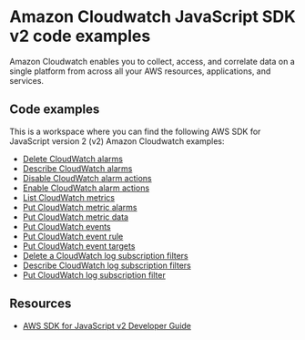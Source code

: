 # Amazon Cloudwatch JavaScript SDK v2 code examples
Amazon Cloudwatch enables you to collect, access, and correlate data on a single platform from across all your AWS resources, applications, and services.

## Code examples
This is a workspace where you can find the following AWS SDK for JavaScript version 2 (v2) Amazon Cloudwatch examples:

- [Delete CloudWatch alarms](./cw_deletealarms.js)
- [Describe CloudWatch alarms](./cw_describealarms.js)
- [Disable CloudWatch alarm actions](./cw_disablealarmactions.js)
- [Enable CloudWatch alarm actions](./cw_enablealarmactions.js)
- [List CloudWatch metrics](./cw_listmetrics.js)
- [Put CloudWatch metric alarms](./cw_putmetricalarm.js)
- [Put CloudWatch metric data](./cw_putmetricdata.js)
- [Put CloudWatch events](./cwe_putevents.js)
- [Put CloudWatch event rule](./cwe_putRule.js)
- [Put CloudWatch event targets](./cwe_putTargets.js)
- [Delete a CloudWatch log subscription filters](./cwe_deletesubscriptionfilter.js)
- [Describe CloudWatch log subscription filters](./cwe_describesubscriptionfilters.js)
- [Put CloudWatch log subscription filter](./cwe_putsubscriptionfilter.js)

## Resources
 
- [AWS SDK for JavaScript v2 Developer Guide](https://docs.aws.amazon.com/sdk-for-javascript/v2/developer-guide/cloudwatch-examples.html)

